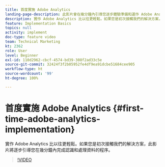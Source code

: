 ```yaml
---
title: 首度實施 Adobe Analytics
landing-page-description: 此影片會在幾分鐘內引導您逐步體驗準備和運作 Adobe Analytics 資料的程序。
description: 實作 Adobe Analytics 比以往更輕鬆。如果您是初次接觸我們的解決方案，此影片將逐步引導您在幾分鐘內完成認識和處理資料的程序。
feature: Implementation Basics
topics: null
activity: implement
doc-type: feature video
team: Technical Marketing
kt: 2362
role: User
level: Beginner
exl-id: 110d2962-cbcf-4574-bd39-308f2ad33c5e
source-git-commit: 32424f3f2b05952fe4df9ea91dcbe51684cee905
workflow-type: ht
source-wordcount: '99'
ht-degree: 100%

---
```


# 首度實施 Adobe Analytics {#first-time-adobe-analytics-implementation}

實作 Adobe Analytics 比以往更輕鬆。如果您是初次接觸我們的解決方案，此影片將逐步引導您在幾分鐘內完成認識和處理資料的程序。

>[!VIDEO](https://video.tv.adobe.com/v/25456/?quality=12)
